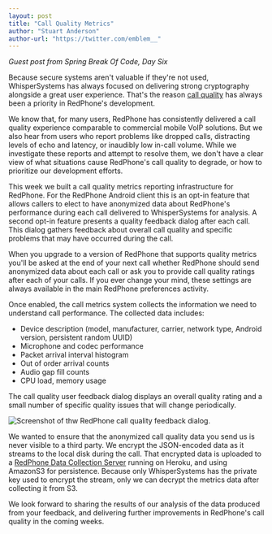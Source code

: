 ```yaml
---
layout: post
title: "Call Quality Metrics"
author: "Stuart Anderson"
author-url: "https://twitter.com/emblem__"
---
```


*Guest post from Spring Break Of Code, Day Six*

Because secure systems aren't valuable if they're not used, WhisperSystems has always focused on delivering strong 
cryptography alongside a great user experience.  That's the reason [call quality](http://www.whispersystems.org/blog/client-side-audio-quality) has always been a priority in RedPhone's development.

We know that, for many users, RedPhone has consistently delivered a call quality experience comparable to commercial 
mobile VoIP solutions.  But we also hear from users who report problems like dropped calls, distracting levels of echo 
and latency, or inaudibly low in-call volume.  While we investigate these reports and attempt to resolve them, we don't 
have a clear view of what situations cause RedPhone's call quality to degrade, or how to prioritize our development efforts.

<!--more-->

This week we built a call quality metrics reporting infrastructure for RedPhone.  For the RedPhone Android client this is 
an opt-in feature that allows callers to elect to have anonymized data about RedPhone's performance during each call delivered 
to WhisperSystems for analysis.  A second opt-in feature presents a quality feedback dialog after each call.  This dialog 
gathers feedback about overall call quality and specific problems that may have occurred during the call.

When you upgrade to a version of RedPhone that supports quality metrics you'll be asked at the end of your next call 
whether RedPhone should send anonymized data about each call or ask you to provide call quality ratings after each 
of your calls.  If you ever change your mind, these settings are always available in the main RedPhone preferences activity.

Once enabled, the call metrics system collects the information we need to understand call performance.  The collected 
data includes:

 * Device description (model, manufacturer, carrier, network type, Android version, persistent random UUID)
 * Microphone and codec performance
 * Packet arrival interval histogram 
 * Out of order arrival counts
 * Audio gap fill counts
 * CPU load, memory usage

The call quality user feedback dialog displays an overall quality rating and a small number of specific quality issues 
that will change periodically.

<img src="/blog/images/call-quality-metrics.png" class="nice" alt="Screenshot of thw RedPhone call quality feedback dialog."/>

We wanted to ensure that the anonymized call quality data you send us is never visible to a third party.  We encrypt the 
JSON-encoded data as it streams to the local disk during the call.  That encrypted data is uploaded to a 
[RedPhone Data Collection Server](https://github.com/whispersystems/RedPhone-DCS) running on Heroku, and using AmazonS3 
for persistence.  Because only WhisperSystems has the private key used to encrypt the stream, only we can decrypt the 
metrics data after collecting it from S3.

We look forward to sharing the results of our analysis of the data produced from your feedback, and delivering further 
improvements in RedPhone's call quality in the coming weeks.
